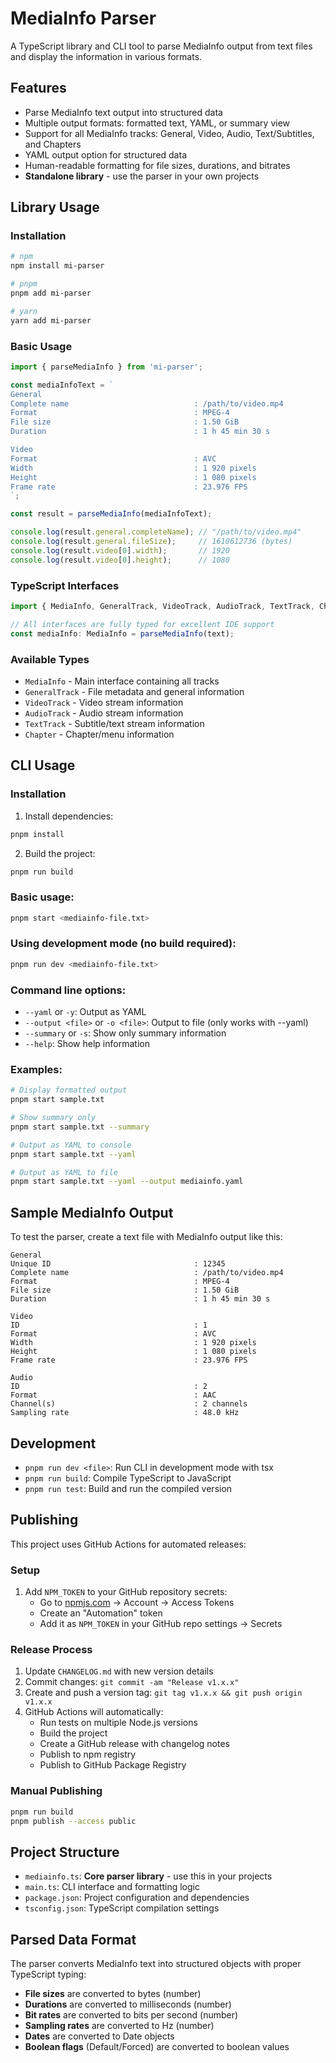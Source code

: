 # MediaInfo Parser

A TypeScript library and CLI tool to parse MediaInfo output from text files and display the information in various formats.

## Features

- Parse MediaInfo text output into structured data
- Multiple output formats: formatted text, YAML, or summary view
- Support for all MediaInfo tracks: General, Video, Audio, Text/Subtitles, and Chapters
- YAML output option for structured data
- Human-readable formatting for file sizes, durations, and bitrates
- **Standalone library** - use the parser in your own projects

## Library Usage

### Installation
```bash
# npm
npm install mi-parser

# pnpm  
pnpm add mi-parser

# yarn
yarn add mi-parser
```

### Basic Usage
```typescript
import { parseMediaInfo } from 'mi-parser';

const mediaInfoText = `
General
Complete name                            : /path/to/video.mp4
Format                                   : MPEG-4
File size                                : 1.50 GiB
Duration                                 : 1 h 45 min 30 s

Video
Format                                   : AVC
Width                                    : 1 920 pixels
Height                                   : 1 080 pixels
Frame rate                               : 23.976 FPS
`;

const result = parseMediaInfo(mediaInfoText);

console.log(result.general.completeName); // "/path/to/video.mp4"
console.log(result.general.fileSize);     // 1610612736 (bytes)
console.log(result.video[0].width);       // 1920
console.log(result.video[0].height);      // 1080
```

### TypeScript Interfaces
```typescript
import { MediaInfo, GeneralTrack, VideoTrack, AudioTrack, TextTrack, Chapter } from 'mi-parser';

// All interfaces are fully typed for excellent IDE support
const mediaInfo: MediaInfo = parseMediaInfo(text);
```

### Available Types
- `MediaInfo` - Main interface containing all tracks
- `GeneralTrack` - File metadata and general information
- `VideoTrack` - Video stream information
- `AudioTrack` - Audio stream information  
- `TextTrack` - Subtitle/text stream information
- `Chapter` - Chapter/menu information

## CLI Usage

### Installation
1. Install dependencies:
```bash
pnpm install
```

2. Build the project:
```bash
pnpm run build
```

### Basic usage:
```bash
pnpm start <mediainfo-file.txt>
```

### Using development mode (no build required):
```bash
pnpm run dev <mediainfo-file.txt>
```

### Command line options:

- `--yaml` or `-y`: Output as YAML
- `--output <file>` or `-o <file>`: Output to file (only works with --yaml)
- `--summary` or `-s`: Show only summary information
- `--help`: Show help information

### Examples:

```bash
# Display formatted output
pnpm start sample.txt

# Show summary only
pnpm start sample.txt --summary

# Output as YAML to console
pnpm start sample.txt --yaml

# Output as YAML to file
pnpm start sample.txt --yaml --output mediainfo.yaml
```

## Sample MediaInfo Output

To test the parser, create a text file with MediaInfo output like this:

```
General
Unique ID                                : 12345
Complete name                            : /path/to/video.mp4
Format                                   : MPEG-4
File size                                : 1.50 GiB
Duration                                 : 1 h 45 min 30 s

Video
ID                                       : 1
Format                                   : AVC
Width                                    : 1 920 pixels
Height                                   : 1 080 pixels
Frame rate                               : 23.976 FPS

Audio
ID                                       : 2
Format                                   : AAC
Channel(s)                               : 2 channels
Sampling rate                            : 48.0 kHz
```

## Development

- `pnpm run dev <file>`: Run CLI in development mode with tsx
- `pnpm run build`: Compile TypeScript to JavaScript
- `pnpm run test`: Build and run the compiled version

## Publishing

This project uses GitHub Actions for automated releases:

### Setup
1. Add `NPM_TOKEN` to your GitHub repository secrets:
   - Go to [npmjs.com](https://npmjs.com) → Account → Access Tokens
   - Create an "Automation" token
   - Add it as `NPM_TOKEN` in your GitHub repo settings → Secrets

### Release Process
1. Update `CHANGELOG.md` with new version details
2. Commit changes: `git commit -am "Release v1.x.x"`
3. Create and push a version tag: `git tag v1.x.x && git push origin v1.x.x`
4. GitHub Actions will automatically:
   - Run tests on multiple Node.js versions
   - Build the project
   - Create a GitHub release with changelog notes
   - Publish to npm registry
   - Publish to GitHub Package Registry

### Manual Publishing
```bash
pnpm run build
pnpm publish --access public
```

## Project Structure

- `mediainfo.ts`: **Core parser library** - use this in your projects
- `main.ts`: CLI interface and formatting logic
- `package.json`: Project configuration and dependencies
- `tsconfig.json`: TypeScript compilation settings

## Parsed Data Format

The parser converts MediaInfo text into structured objects with proper TypeScript typing:

- **File sizes** are converted to bytes (number)
- **Durations** are converted to milliseconds (number)  
- **Bit rates** are converted to bits per second (number)
- **Sampling rates** are converted to Hz (number)
- **Dates** are converted to Date objects
- **Boolean flags** (Default/Forced) are converted to boolean values 